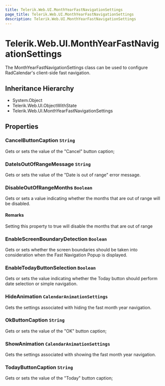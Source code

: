 ```yaml
---
title: Telerik.Web.UI.MonthYearFastNavigationSettings
page_title: Telerik.Web.UI.MonthYearFastNavigationSettings
description: Telerik.Web.UI.MonthYearFastNavigationSettings
---
```


# Telerik.Web.UI.MonthYearFastNavigationSettings

The MonthYearFastNavigationSettings class can be used to configure RadCalendar's
            client-side fast navigation.

## Inheritance Hierarchy

* System.Object
* Telerik.Web.UI.ObjectWithState
* Telerik.Web.UI.MonthYearFastNavigationSettings

## Properties

###  CancelButtonCaption `String`

Gets or sets the value of the "Cancel" button caption;

###  DateIsOutOfRangeMessage `String`

Gets or sets the value of the "Date is out of range" error message.

###  DisableOutOfRangeMonths `Boolean`

Gets or sets a value indicating whether the months that are out of range will be disabled.

#### Remarks
Setting this property to true will disable the months that are out of range

###  EnableScreenBoundaryDetection `Boolean`

Gets or sets whether the screen boundaries should be taken into consideration
            when the Fast Navigation Popup is displayed.

###  EnableTodayButtonSelection `Boolean`

Gets or sets the value indicating whether the Today button should perform date selection or simple navigation.

###  HideAnimation `CalendarAnimationSettings`

Gets the settings associated with hiding the  fast month year navigation.

###  OkButtonCaption `String`

Gets or sets the value of the "OK" button caption;

###  ShowAnimation `CalendarAnimationSettings`

Gets the settings associated with showing the  fast month year navigation.

###  TodayButtonCaption `String`

Gets or sets the value of the "Today" button caption;

